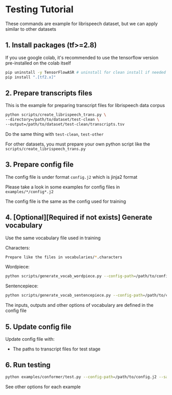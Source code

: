 # Testing Tutorial

These commands are example for librispeech dataset, but we can apply similar to other datasets

## 1. Install packages (tf>=2.8)

If you use google colab, it's recommended to use the tensorflow version pre-installed on the colab itself

```bash
pip uninstall -y TensorFlowASR # uninstall for clean install if needed
pip install ".[tf2.x]"
```

## 2. Prepare transcripts files

This is the example for preparing transcript files for librispeech data corpus

```bash
python scripts/create_librispeech_trans.py \
--directory=/path/to/dataset/test-clean \
--output=/path/to/dataset/test-clean/transcripts.tsv
```

Do the same thing with `test-clean`, `test-other`

For other datasets, you must prepare your own python script like the `scripts/create_librispeech_trans.py`

## 3. Prepare config file

The config file is under format `config.j2` which is jinja2 format

Please take a look in some examples for config files in `examples/*/config*.j2`

The config file is the same as the config used for training

## 4. [Optional][Required if not exists] Generate vocabulary

Use the same vocabulary file used in training

Characters:

```bash
Prepare like the files in vocabularies/*.characters
```

Wordpiece:

```bash
python scripts/generate_vocab_wordpiece.py --config-path=/path/to/config.j2
```

Sentencepiece:

```bash
python scripts/generate_vocab_sentencepiece.py --config-path=/path/to/config.j2
```

The inputs, outputs and other options of vocabulary are defined in the config file

## 5. Update config file

Update config file with:
-  The paths to transcript files for test stage

## 6. Run testing

```bash
python examples/conformer/test.py --config-path=/path/to/config.j2 --saved=/path/to/saved_weights.h5 --bs=1 --output=/path/to/test.tsv
```

See other options for each example